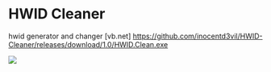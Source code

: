 # HWID Cleaner
hwid generator and changer [vb.net]
https://github.com/inocentd3vil/HWID-Cleaner/releases/download/1.0/HWID.Clean.exe

![](https://i.imgur.com/Edn7L25.png)
